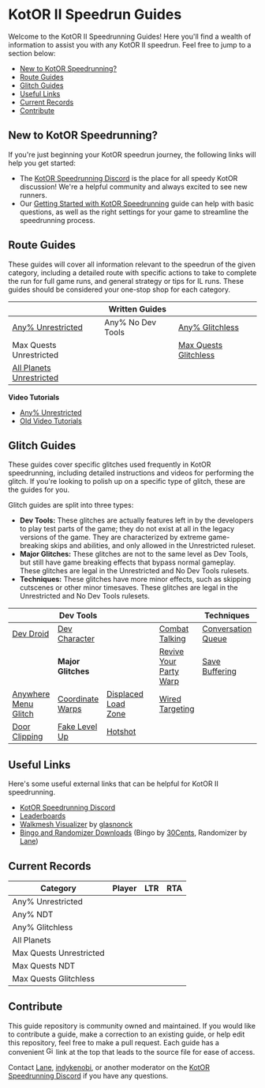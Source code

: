 # KotOR II Speedrun Guides

Welcome to the KotOR II Speedrunning Guides! Here you'll find a wealth of information to assist you with any KotOR II speedrun.  Feel free to jump to a section below:
- [New to KotOR Speedrunning?](#new-to-kotor-speedrunning)
- [Route Guides](#route-guides)
- [Glitch Guides](#glitch-guides)
- [Useful Links](#useful-links)
- [Current Records](#current-records)
- [Contribute](#contribute)

## New to KotOR Speedrunning?

If you're just beginning your KotOR speedrun journey, the following links will help you get started:
- The [KotOR Speedrunning Discord](https://discord.gg/6WpNfRZ) is the place for all speedy KotOR discussion! We're a helpful community and always excited to see new runners.
- Our [Getting Started with KotOR Speedrunning](Getting%20Started) guide can help with basic questions, as well as the right settings for your game to streamline the speedrunning process.

## Route Guides

These guides will cover all information relevant to the speedrun of the given category, including a detailed route with specific actions to take to complete the run for full game runs, and general strategy or tips for IL runs.  These guides should be considered your one-stop shop for each category.

| | **Written Guides** | | 
|---|---|---|
| [Any% Unrestricted](./Route%20Guides/Any%25%20Unrestricted) | Any% No Dev Tools | [Any% Glitchless](./Route%20Guides/Any%25%20Glitchless) | 
| Max Quests Unrestricted | | [Max Quests Glitchless](./Route%20Guides/Max%20Quests%20Glitchless) | 
| [All Planets Unrestricted](./Route%20Guides/All%20Planets%20Unrestricted) | | | 

**Video Tutorials**
- [Any% Unrestricted](./Video%20Tutorials/Any%25%20Unrestricted)
- [Old Video Tutorials](./Video%20Tutorials/Old%20Video%20Tutorials)

## Glitch Guides

These guides cover specific glitches used frequently in KotOR speedrunning, including detailed instructions and videos for performing the glitch.  If you're looking to polish up on a specific type of glitch, these are the guides for you.

Glitch guides are split into three types:
- **Dev Tools:** These glitches are actually features left in by the developers to play test parts of the game; they do not exist at all in the legacy versions of the game. They are characterized by extreme game-breaking skips and abilities, and only allowed in the Unrestricted ruleset. 
- **Major Glitches:** These glitches are not to the same level as Dev Tools, but still have game breaking effects that bypass normal gameplay.  These glitches are legal in the Unrestricted and No Dev Tools rulesets.
- **Techniques:** These glitches have more minor effects, such as skipping cutscenes or other minor timesaves.  These glitches are legal in the Unrestricted and No Dev Tools rulesets.

| | Dev Tools | | | | Techniques | |
|---|---|---|---|---|---|---|
| [Dev Droid](./Dev%20Tools/3C-FD) | [Dev Character](./Dev%20Tools/Dev%20Character) | | | [Combat Talking](</kotor2/Techniques/Combat Talking>) | [Conversation Queue](</kotor2/Techniques/Conversation Queue>) | [Damage Stacking](</kotor2/Techniques/Damage Stacking>) |
| | **Major Glitches** | | | [Revive Your Party Warp](./Techniques/RYP%20Warp) | [Save Buffering](./Techniques/Save%20Buffering) | [Save Teleporting](./Techniques/Save%20Teleporting) |
| [Anywhere Menu Glitch](./Major%20Glitches/Anywhere%20Menu%20Glitch) | [Coordinate Warps](./Major%20Glitches/Coordinate%20Warps) | [Displaced Load Zone](./Major%20Glitches/Displaced%20Load%20Zone) | | [Wired Targeting](/kotor2/Techniques/Wired%20Targeting) | | |
| [Door Clipping](./Major%20Glitches/Door%20Clipping) | [Fake Level Up](<./Major%20Glitches/Fake Level Up>) | [Hotshot](./Major%20Glitches/Hotshot) | | | | |

## Useful Links

Here's some useful external links that can be helpful for KotOR II speedrunning.

- [KotOR Speedrunning Discord](https://discord.gg/6WpNfRZ)
- [Leaderboards](https://www.speedrun.com/kotor2)
- [Walkmesh Visualizer](https://github.com/glasnonck/WalkmeshVisualizer) by [glasnonck](https://www.speedrun.com/users/glasnonck)
- [Bingo and Randomizer Downloads](https://www.speedrun.com/kotor2/resources) (Bingo by [30Cents](https://www.speedrun.com/users/30Cents), Randomizer by [Lane](https://www.speedrun.com/users/Lane))

## Current Records

<table>
    <thead>
        <tr>
            <th>Category</th>
            <th>Player</th>
            <th>LTR</th>
            <th>RTA</th>
        </tr>
    </thead>
    <tbody>
        <tr id="k2AnyU"     ><td>Any% Unrestricted</td></tr>
        <tr id="k2AnyNDT"   ><td>Any% NDT</td></tr>
        <tr id="k2AnyG"     ><td>Any% Glitchless</td></tr>
        <tr id="k2AP"       ><td>All Planets</td></tr>
        <tr id="k2MQU"      ><td>Max Quests Unrestricted</td></tr>
        <tr id="k2MQNDT"    ><td>Max Quests NDT</td></tr>
        <tr id="k2MQG"      ><td>Max Quests Glitchless</td></tr>
    </tbody>
</table>
<script src="{{ "/scripts/currentRecords.js" | relative_url }}"></script>

## Contribute

This guide repository is community owned and maintained.  If you would like to contribute a guide, make a correction to an existing guide, or help edit this repository, feel free to make a pull request.  Each guide has a convenient <img src="/assets/images/github.svg" alt="GitHub Logo" width="16" height="16">  link at the top that leads to the source file for ease of access.

Contact [Lane](https://www.speedrun.com/users/Lane), [indykenobi](https://www.speedrun.com/users/indykenobi), or another moderator on the [KotOR Speedrunning Discord](https://discord.gg/6WpNfRZ) if you have any questions.
